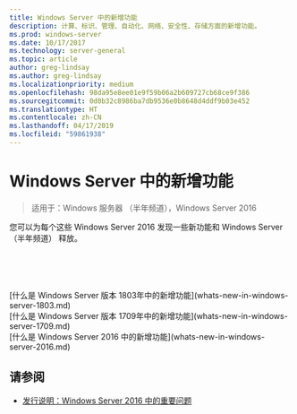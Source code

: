 ```yaml
---
title: Windows Server 中的新增功能
description: 计算、标识、管理、自动化、网络、安全性、存储方面的新增功能。
ms.prod: windows-server
ms.date: 10/17/2017
ms.technology: server-general
ms.topic: article
author: greg-lindsay
ms.author: greg-lindsay
ms.localizationpriority: medium
ms.openlocfilehash: 98da95e8ee01e9f59b06a2b609727cb68ce9f386
ms.sourcegitcommit: 0d0b32c8986ba7db9536e0b8648d4ddf9b03e452
ms.translationtype: HT
ms.contentlocale: zh-CN
ms.lasthandoff: 04/17/2019
ms.locfileid: "59861938"
---
```

# <a name="whats-new-in-windows-server"></a>Windows Server 中的新增功能

>适用于：Windows 服务器 （半年频道），Windows Server 2016

您可以为每个这些 Windows Server 2016 发现一些新功能和 Windows Server （半年频道） 释放。  
   
<br>
<br>
<br>
<br>
[什么是 Windows Server 版本 1803年中的新增功能](whats-new-in-windows-server-1803.md)
<br>
[什么是 Windows Server 版本 1709年中的新增功能](whats-new-in-windows-server-1709.md)<BR>
[什么是 Windows Server 2016 中的新增功能](whats-new-in-windows-server-2016.md)



## <a name="see-also"></a>请参阅  
-   [发行说明：Windows Server 2016 中的重要问题](Windows-Server-2016-GA-Release-Notes.md)  

